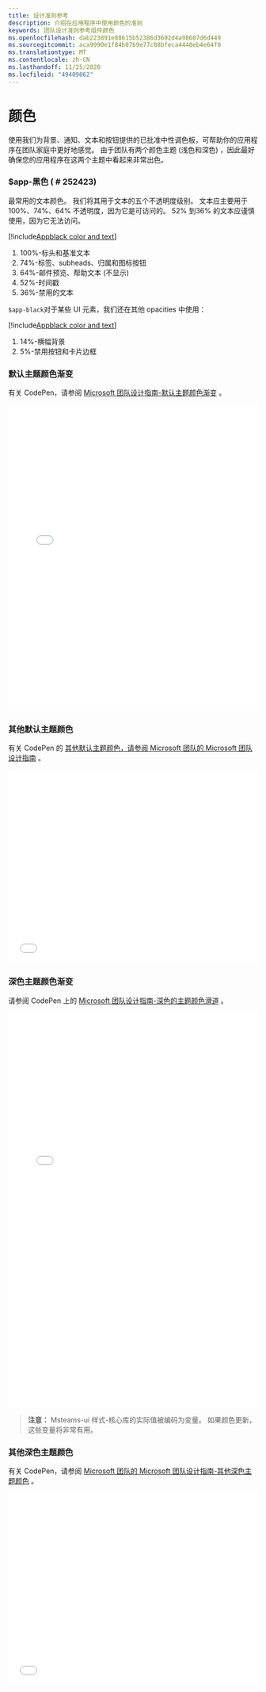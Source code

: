 ```yaml
---
title: 设计准则参考
description: 介绍在应用程序中使用颜色的准则
keywords: 团队设计准则参考组件颜色
ms.openlocfilehash: dab223891e88615b52386d3692d4a98607d6d449
ms.sourcegitcommit: aca9990e1f84b07b9e77c08bfeca4440eb4e64f0
ms.translationtype: MT
ms.contentlocale: zh-CN
ms.lasthandoff: 11/25/2020
ms.locfileid: "49409062"
---
```

# <a name="color"></a>颜色

使用我们为背景、通知、文本和按钮提供的已批准中性调色板，可帮助你的应用程序在团队家庭中更好地感觉。 由于团队有两个颜色主题 (浅色和深色) ，因此最好确保您的应用程序在这两个主题中看起来非常出色。

### <a name="app-black-252423"></a>$app-黑色 ( # 252423) 

最常用的文本颜色。 我们将其用于文本的五个不透明度级别。 文本应主要用于100%、74%、64% 不透明度，因为它是可访问的。 52% 到36% 的文本应谨慎使用，因为它无法访问。

[!include[Appblack color and text](~/includes/design/color-image-appblack-text.html)]

1. 100%-标头和基准文本
2. 74%-标签、subheads、归属和图标按钮
3. 64%-邮件预览、帮助文本 (不显示) 
4. 52%-时间戳
5. 36%-禁用的文本

`$app-black`对于某些 UI 元素，我们还在其他 opacities 中使用：

[!include[Appblack color and text](~/includes/design/color-image-appblack-ui.html)]

1. 14%-横幅背景
2. 5%-禁用按钮和卡片边框

### <a name="default-theme-color-ramp"></a>默认主题颜色渐变

有关 CodePen，请参阅 [Microsoft 团队设计指南-默认主题颜色渐变](https://codepen.io/msteams/pen/KyPmqL/) 。

<iframe height='620' scrolling='no' title='Microsoft 团队设计指南-默认主题颜色渐变' src='//codepen.io/msteams/embed/KyPmqL/?height=682&theme-id=31655&default-tab=result&embed-version=2' frameborder='no' allowtransparency='true' allowfullscreen='true' style='width: 100%;'>请参阅 microsoft 团队 (<a href='https://codepen.io/msteams'>@msteams</a>) 在<a href='https://codepen.io'>CodePen</a>上的<a href='https://codepen.io/msteams/pen/KyPmqL/'>microsoft 团队设计指南-默认主题颜色滑道</a>。
</iframe>

### <a name="other-default-theme-colors"></a>其他默认主题颜色

有关 CodePen 的 [其他默认主题颜色，请参阅 Microsoft 团队的 Microsoft 团队设计指南](https://codepen.io/msteams/pen/zPOdYJ/) 。

<iframe height='392' scrolling='no' title='Microsoft 团队设计指南-其他默认主题颜色' src='//codepen.io/msteams/embed/zPOdYJ/?height=442&theme-id=31655&default-tab=result&embed-version=2' frameborder='no' allowtransparency='true' allowfullscreen='true' style='width: 100%;'>请参阅 Microsoft 团队的 <a href='https://codepen.io/msteams/pen/zPOdYJ/'>Microsoft 团队设计指南-其他默认主题颜色</a> (<a href='https://codepen.io/msteams'>@msteams</a> 在 <a href='https://codepen.io'>CodePen</a>上) 。
</iframe>

### <a name="dark-theme-color-ramp"></a>深色主题颜色渐变

请参阅 CodePen 上的 [Microsoft 团队设计指南-深色的主题颜色滑道](https://codepen.io/msteams/pen/BmBwjx/) 。

<iframe height='798' scrolling='no' title='Microsoft 团队设计指南-深色主题颜色渐变' src='//codepen.io/msteams/embed/BmBwjx/?height=846&theme-id=31655&default-tab=result&embed-version=2' frameborder='no' allowtransparency='true' allowfullscreen='true' style='width: 100%;'>请参阅 Microsoft 团队 (<a href='https://codepen.io/msteams'>@msteams</a>) 在<a href='https://codepen.io'>CodePen</a>上的<a href='https://codepen.io/msteams/pen/BmBwjx/'>microsoft 团队设计指南-深色主题颜色滑道</a>。
</iframe>

> **注意：** Msteams-ui 样式-核心库的实际值被编码为变量。 如果颜色更新，这些变量将非常有用。


### <a name="other-dark-theme-colors"></a>其他深色主题颜色

有关 CodePen，请参阅 [Microsoft 团队的 Microsoft 团队设计指南-其他深色主题颜色](https://codepen.io/msteams/pen/zPOEXN/) 。

<iframe height='390' scrolling='no' title='Microsoft 团队设计指南-其他深色主题颜色' src='//codepen.io/msteams/embed/zPOEXN/?height=442&theme-id=31655&default-tab=result&embed-version=2' frameborder='no' allowtransparency='true' allowfullscreen='true' style='width: 100%;'>请参阅 microsoft 团队 (<a href='https://codepen.io/msteams'>@msteams</a>) 在<a href='https://codepen.io'>CodePen</a>上的<a href='https://codepen.io/msteams/pen/zPOEXN/'>microsoft 团队设计指南-其他深色主题颜色</a>。
</iframe>
